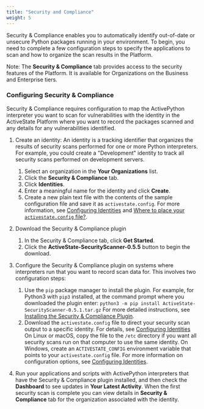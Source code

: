 ```yaml
---
title: "Security and Compliance"
weight: 5
---
```


 Security & Compliance enables you to automatically identify out-of-date or unsecure Python packages running in your environment. To begin, you need to complete a few configuration steps to specify the applications to scan and how to organize the scan results in the Platform.

Note: The **Security & Compliance** tab provides access to the security features of the Platform. It is available for Organizations on the Business and Enterprise tiers.

### Configuring Security & Compliance

Security & Compliance requires configuration to map the ActivePython interpreter you want to scan for vulnerabilities with the identity in the ActiveState Platform where you want to record the packages scanned and any details for any vulnerabilities identified.

1. Create an identity: An identity is a tracking identifier that organizes the results of security scans performed for one or more Python interpreters. For example, you could create a "Development" identity to track all security scans performed on development servers.

    1. Select an organization in the **Your Organizations** list.
    1. Click the **Security & Compliance** tab.
    1. Click **Identities**.
    1. Enter a meaningful name for the identity and click **Create**.
    1. Create a new plain text file with the contents of the sample configuration file and save it as `activestate.config`. For more information, see [Configuring Identities](/security/create_config.html) and [Where to place your `activestate.config` file?](/security/config_placement.html).

1. Download the Security & Compliance plugin

    1. In the Security & Compliance tab, click **Get Started**.
    2. Click the **ActiveState-SecurityScanner-0.5.5** button to begin the download.


1. Configure the Security & Compliance plugin on systems where interpreters run that you want to record scan data for. This involves two configuration steps:

    1. Use the `pip` package manager to install the plugin. For example, for Python3 with `pip3` installed, at the command prompt where you downloaded the plugin enter: `python3 -m pip install ActiveState-SecurityScanner-0.5.1.tar.gz`
    For more detailed instructions, see [Installing the Security & Compliance Plugin](/security/install).
    1. Download the `activestate.config` file to direct your security scan output to a specific identity. For details, see [Configuring Identities](/security/create_config.html) On Linux or macOS, copy the file to the `/etc` directory if you want all security scans run on that computer to use the same identity. On Windows, create an `ACTIVESTATE_CONFIG` environment variable that points to your `activestate.config` file. For more information on configuration options, see [Configuring Identities](/security/config_placement.html).

1. Run your applications and scripts with ActivePython interpreters that have the Security & Compliance plugin installed, and then check the **Dashboard** to see updates in **Your Latest Activity**. When the first security scan is complete you can view details in **Security & Compliance** tab for the organization associated with the identity.  